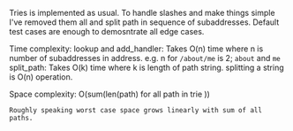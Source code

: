 Tries is implemented as usual. To handle slashes and make things simple I've removed them all and split path in sequence of subaddresses. Default test cases are enough to demosntrate all edge cases.


Time complexity:
    lookup and add_handler: Takes O(n) time where n is number of subaddresses in address. e.g. n for `/about/me` is 2; `about` and `me`
    split_path: Takes O(k) time where k is length of path string. splitting a string is O(n) operation.

Space complexity:
    O(sum(len(path) for all path in trie ))

    Roughly speaking worst case space grows linearly with sum of all paths.
